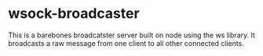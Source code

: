 # wsock-broadcaster
This is a barebones broadcatster server built on node using the ws library.
It broadcasts a raw message from one client to all other connected clients.

